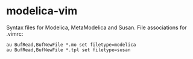 # modelica-vim
Syntax files for Modelica, MetaModelica and Susan. File associations for .vimrc:
```
au BufRead,BufNewFile *.mo set filetype=modelica
au BufRead,BufNewFile *.tpl set filetype=susan
```
